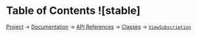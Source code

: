 # Table of Contents ![stable]
[Project](https://github.com/ksxatompackages/quick-spawn) → [Documentation](../..) → [API References](..) → [Classes](.) → [`ViewSubscription`](./view-subscription.md)
